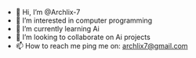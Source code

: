 - 👋 Hi, I’m @Archlix-7
- 👀 I’m interested in computer programming
- 🌱 I’m currently learning Ai    
- 💞️ I’m looking to collaborate on Ai projects
- 📫 How to reach me ping me on: archlix7@gmail.com

<!---
Archlix-7/Archlix-7 is a ✨ special ✨ repository because its `README.md` (this file) appears on your GitHub profile.
You can click the Preview link to take a look at your changes.
--->
